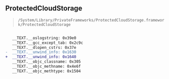## ProtectedCloudStorage

> `/System/Library/PrivateFrameworks/ProtectedCloudStorage.framework/ProtectedCloudStorage`

```diff

   __TEXT.__oslogstring: 0x39e0
   __TEXT.__gcc_except_tab: 0x2c9c
   __TEXT.__dlopen_cstrs: 0x37e
-  __TEXT.__unwind_info: 0x1630
+  __TEXT.__unwind_info: 0x1640
   __TEXT.__objc_classname: 0x305
   __TEXT.__objc_methname: 0x4e6f
   __TEXT.__objc_methtype: 0x1504

```
